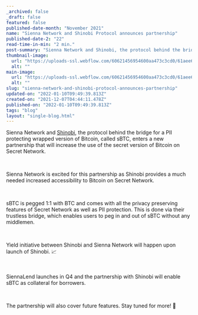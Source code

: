 ```yaml
---
_archived: false
_draft: false
featured: false
published-date-month: "November 2021"
name: "Sienna Network and Shinobi Protocol announces partnership"
published-date-2: "22"
read-time-in-min: "2 min."
post-summary: "Sienna Network and Shinobi, the protocol behind the bridge for a PII protecting wrapped version of Bitcoin"
thumbnail-image:
  url: "https://uploads-ssl.webflow.com/60621456954600aa473c3cd0/61aee68fe6248ef79cc31eb3_Sienna%20X%20Shinobi%20Protocol%20Blog%20Thump.jpg"
  alt: ""
main-image:
  url: "https://uploads-ssl.webflow.com/60621456954600aa473c3cd0/61aee68c1da2aad3d7e06dcd_Sienna%20X%20Shinobi%20Protocol%20Blog.jpg"
  alt: ""
slug: "sienna-network-and-shinobi-protocol-announces-partnership"
updated-on: "2022-01-10T09:49:39.813Z"
created-on: "2021-12-07T04:44:11.478Z"
published-on: "2022-01-10T09:49:39.813Z"
tags: "blog"
layout: "single-blog.html"
---
```


Sienna Network and [Shinobi](https://sbtc.ninja/), the protocol behind the bridge for a PII protecting wrapped version of Bitcoin, called sBTC, enters a new partnership that will increase the use of the secret version of Bitcoin on Secret Network.

‍

Sienna Network is excited for this partnership as Shinobi provides a much needed increased accessibility to Bitcoin on Secret Network.

‍

sBTC is pegged 1:1 with BTC and comes with all the privacy preserving features of Secret Network as well as PII protection. This is done via their trustless bridge, which enables users to peg in and out of sBTC without any middlemen.

‍

Yield initiative between Shinobi and Sienna Network will happen upon launch of Shinobi. 📈

‍

SiennaLend launches in Q4 and the partnership with Shinobi will enable sBTC as collateral for borrowers.

‍

The partnership will also cover future features. Stay tuned for more! 🚀

‍
